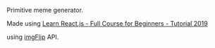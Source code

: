 Primitive meme generator.

Made using [Learn React.js - Full Course for Beginners - Tutorial 2019](https://youtu.be/DLX62G4lc44)

using [imgFlip](https://api.imgflip.com/) API.
